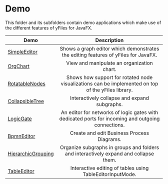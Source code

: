 
# Demo
  

 This folder and its subfolders contain demo applications which make use of the different features of yFiles for JavaFX.   

| Demo | Description |
|------|:-----------:|
|[SimpleEditor](../../src\complete\simpleeditor\README.md)| Shows a graph editor which demonstrates the editing features of yFiles for JavaFX. |
|[OrgChart](../../src\complete\orgchart\README.md)| View and manipulate an organization chart. |
|[RotatableNodes](../../src\complete\rotatablenodes\README.md)| Shows how support for rotated node visualizations can be implemented on top of the yFiles library. |
|[CollapsibleTree](../../src\complete\collapse\README.md)| Interactively collapse and expand subgraphs. |
|[LogicGate](../../src\complete\logicgate\README.md)| An editor for networks of logic gates with dedicated ports for incoming and outgoing connections. |
|[BpmnEditor](../../src\complete\bpmn\README.md)| Create and edit Business Process Diagrams. |
|[HierarchicGrouping](../../src\complete\hierarchicgrouping\README.md)| Organize subgraphs in groups and folders and interactively expand and collapse them. |
|[TableEditor](../../src\complete\tableeditor\README.md)| Interactive editing of tables using TableEditorInputMode. |
